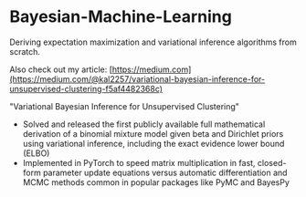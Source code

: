 # Bayesian-Machine-Learning
Deriving expectation maximization and variational inference algorithms from scratch.

Also check  out my article: [https://medium.com](https://medium.com/@kal2257/variational-bayesian-inference-for-unsupervised-clustering-f5af4482368c)

"Variational Bayesian Inference for Unsupervised Clustering"
- Solved and released the first publicly available full mathematical derivation of a binomial mixture model given beta and Dirichlet priors using variational inference, including the exact evidence lower bound (ELBO)
- Implemented in PyTorch to speed matrix multiplication in fast, closed-form parameter update equations versus automatic differentiation and MCMC methods common in popular packages like PyMC and BayesPy


